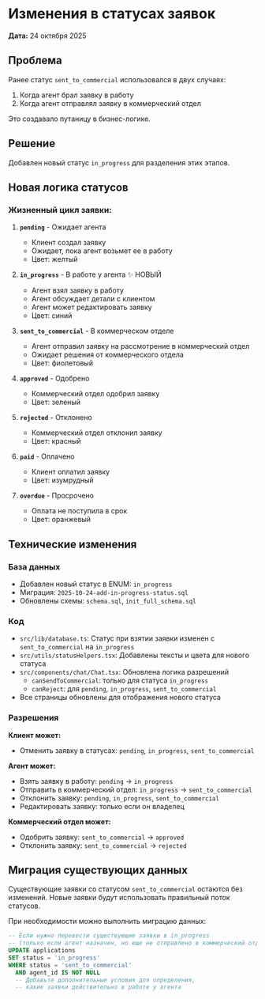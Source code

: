 # Изменения в статусах заявок

**Дата:** 24 октября 2025

## Проблема
Ранее статус `sent_to_commercial` использовался в двух случаях:
1. Когда агент брал заявку в работу
2. Когда агент отправлял заявку в коммерческий отдел

Это создавало путаницу в бизнес-логике.

## Решение
Добавлен новый статус `in_progress` для разделения этих этапов.

## Новая логика статусов

### Жизненный цикл заявки:

1. **`pending`** - Ожидает агента
   - Клиент создал заявку
   - Ожидает, пока агент возьмет ее в работу
   - Цвет: желтый

2. **`in_progress`** - В работе у агента ✨ НОВЫЙ
   - Агент взял заявку в работу
   - Агент обсуждает детали с клиентом
   - Агент может редактировать заявку
   - Цвет: синий

3. **`sent_to_commercial`** - В коммерческом отделе
   - Агент отправил заявку на рассмотрение в коммерческий отдел
   - Ожидает решения от коммерческого отдела
   - Цвет: фиолетовый

4. **`approved`** - Одобрено
   - Коммерческий отдел одобрил заявку
   - Цвет: зеленый

5. **`rejected`** - Отклонено
   - Коммерческий отдел отклонил заявку
   - Цвет: красный

6. **`paid`** - Оплачено
   - Клиент оплатил заявку
   - Цвет: изумрудный

7. **`overdue`** - Просрочено
   - Оплата не поступила в срок
   - Цвет: оранжевый

## Технические изменения

### База данных
- Добавлен новый статус в ENUM: `in_progress`
- Миграция: `2025-10-24-add-in-progress-status.sql`
- Обновлены схемы: `schema.sql`, `init_full_schema.sql`

### Код
- `src/lib/database.ts`: Статус при взятии заявки изменен с `sent_to_commercial` на `in_progress`
- `src/utils/statusHelpers.tsx`: Добавлены тексты и цвета для нового статуса
- `src/components/chat/Chat.tsx`: Обновлена логика разрешений
  - `canSendToCommercial`: только для статуса `in_progress`
  - `canReject`: для `pending`, `in_progress`, `sent_to_commercial`
- Все страницы обновлены для отображения нового статуса

### Разрешения

**Клиент может:**
- Отменить заявку в статусах: `pending`, `in_progress`, `sent_to_commercial`

**Агент может:**
- Взять заявку в работу: `pending` → `in_progress`
- Отправить в коммерческий отдел: `in_progress` → `sent_to_commercial`
- Отклонить заявку: `pending`, `in_progress`, `sent_to_commercial`
- Редактировать заявку: только если он владелец

**Коммерческий отдел может:**
- Одобрить заявку: `sent_to_commercial` → `approved`
- Отклонить заявку: `sent_to_commercial` → `rejected`

## Миграция существующих данных

Существующие заявки со статусом `sent_to_commercial` остаются без изменений.
Новые заявки будут использовать правильный поток статусов.

При необходимости можно выполнить миграцию данных:
```sql
-- Если нужно перевести существующие заявки в in_progress
-- (только если агент назначен, но еще не отправлено в коммерческий отдел)
UPDATE applications 
SET status = 'in_progress' 
WHERE status = 'sent_to_commercial' 
  AND agent_id IS NOT NULL
  -- Добавьте дополнительные условия для определения,
  -- какие заявки действительно в работе у агента
```
